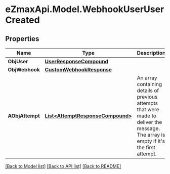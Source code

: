 
# eZmaxApi.Model.WebhookUserUserCreated

## Properties

Name | Type | Description | Notes
------------ | ------------- | ------------- | -------------
**ObjUser** | [**UserResponseCompound**](UserResponseCompound.md) |  | 
**ObjWebhook** | [**CustomWebhookResponse**](CustomWebhookResponse.md) |  | 
**AObjAttempt** | [**List&lt;AttemptResponseCompound&gt;**](AttemptResponseCompound.md) | An array containing details of previous attempts that were made to deliver the message. The array is empty if it&#39;s the first attempt. | 

[[Back to Model list]](../README.md#documentation-for-models)
[[Back to API list]](../README.md#documentation-for-api-endpoints)
[[Back to README]](../README.md)


